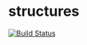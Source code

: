 # structures

[![Build Status][build-badge]][build-status]

[build-badge]: https://img.shields.io/travis/airt/structures-rs.svg
[build-status]: https://travis-ci.org/airt/structures-rs
